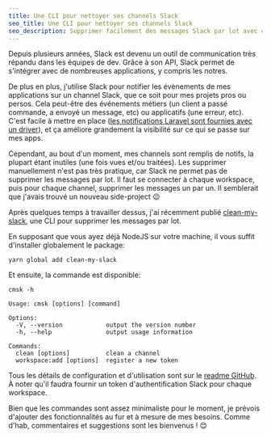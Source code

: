 ```yaml
---
title: Une CLI pour nettoyer ses channels Slack
seo_title: Une CLI pour nettoyer ses channels Slack
seo_description: Supprimer facilement des messages Slack par lot avec cette application NodeJS
---
```


Depuis plusieurs années, Slack est devenu un outil de communication très répandu dans les équipes de dev. Grâce à son API, Slack permet de s'intégrer avec de nombreuses applications, y compris les notres.

De plus en plus, j'utilise Slack pour notifier les évènements de mes applications sur un channel Slack, que ce soit pour mes projets pros ou persos. Cela peut-être des événements métiers (un client a passé commande, a envoyé un message, etc) ou applicatifs (une erreur, etc). C'est facile à mettre en place ([les notifications Laravel sont fournies avec un driver](https://laravel.com/docs/5.8/notifications#slack-notifications)), et ça améliore grandement la visibilité sur ce qui se passe sur mes apps.

Cependant, au bout d'un moment, mes channels sont remplis de notifs, la plupart étant inutiles (une fois vues et/ou traitées). Les supprimer manuellement n'est pas très pratique, car Slack ne permet pas de supprimer les messages par lot. Il faut se connecter à chaque workspace, puis pour chaque channel, supprimer les messages un par un. Il semblerait que j'avais trouvé un nouveau side-project 😉

Après quelques temps à travailler dessus, j'ai récemment publié [clean-my-slack](https://github.com/alexjoffroy/clean-my-slack), une CLI pour supprimer les messages par lot.

En supposant que vous ayez déjà NodeJS sur votre machine, il vous suffit d'installer globalement le package:

```
yarn global add clean-my-slack
```

Et ensuite, la commande est disponible:

```
cmsk -h

Usage: cmsk [options] [command]

Options:
  -V, --version            output the version number
  -h, --help               output usage information

Commands:
  clean [options]          clean a channel
  workspace:add [options]  register a new token
```

Tous les détails de configuration et d'utilisation sont sur le [readme GitHub](https://github.com/alexjoffroy/alexjoffroy.me/blob/master/README.md). À noter qu'il faudra fournir un token d'authentification Slack pour chaque workspace.

Bien que les commandes sont assez minimaliste pour le moment, je prévois d'ajouter des fonctionnalités au fur et à mesure de mes besoins. Comme d'hab, commentaires et suggestions sont les bienvenus ! 😊
